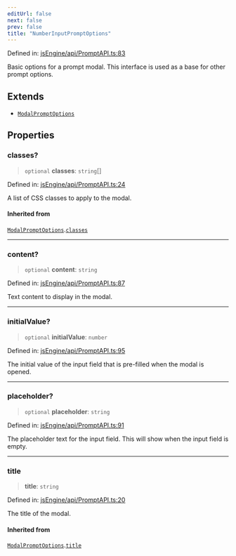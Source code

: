 ```yaml
---
editUrl: false
next: false
prev: false
title: "NumberInputPromptOptions"
---
```


Defined in: [jsEngine/api/PromptAPI.ts:83](https://github.com/mProjectsCode/obsidian-js-engine-plugin/blob/8502428515e4bbbda63a1c50981c15858802b7c4/jsEngine/api/PromptAPI.ts#L83)

Basic options for a prompt modal.
This interface is used as a base for other prompt options.

## Extends

- [`ModalPromptOptions`](/obsidian-js-engine-plugin-docs/api/interfaces/modalpromptoptions/)

## Properties

### classes?

> `optional` **classes**: `string`[]

Defined in: [jsEngine/api/PromptAPI.ts:24](https://github.com/mProjectsCode/obsidian-js-engine-plugin/blob/8502428515e4bbbda63a1c50981c15858802b7c4/jsEngine/api/PromptAPI.ts#L24)

A list of CSS classes to apply to the modal.

#### Inherited from

[`ModalPromptOptions`](/obsidian-js-engine-plugin-docs/api/interfaces/modalpromptoptions/).[`classes`](/obsidian-js-engine-plugin-docs/api/interfaces/modalpromptoptions/#classes)

***

### content?

> `optional` **content**: `string`

Defined in: [jsEngine/api/PromptAPI.ts:87](https://github.com/mProjectsCode/obsidian-js-engine-plugin/blob/8502428515e4bbbda63a1c50981c15858802b7c4/jsEngine/api/PromptAPI.ts#L87)

Text content to display in the modal.

***

### initialValue?

> `optional` **initialValue**: `number`

Defined in: [jsEngine/api/PromptAPI.ts:95](https://github.com/mProjectsCode/obsidian-js-engine-plugin/blob/8502428515e4bbbda63a1c50981c15858802b7c4/jsEngine/api/PromptAPI.ts#L95)

The initial value of the input field that is pre-filled when the modal is opened.

***

### placeholder?

> `optional` **placeholder**: `string`

Defined in: [jsEngine/api/PromptAPI.ts:91](https://github.com/mProjectsCode/obsidian-js-engine-plugin/blob/8502428515e4bbbda63a1c50981c15858802b7c4/jsEngine/api/PromptAPI.ts#L91)

The placeholder text for the input field. This will show when the input field is empty.

***

### title

> **title**: `string`

Defined in: [jsEngine/api/PromptAPI.ts:20](https://github.com/mProjectsCode/obsidian-js-engine-plugin/blob/8502428515e4bbbda63a1c50981c15858802b7c4/jsEngine/api/PromptAPI.ts#L20)

The title of the modal.

#### Inherited from

[`ModalPromptOptions`](/obsidian-js-engine-plugin-docs/api/interfaces/modalpromptoptions/).[`title`](/obsidian-js-engine-plugin-docs/api/interfaces/modalpromptoptions/#title)
